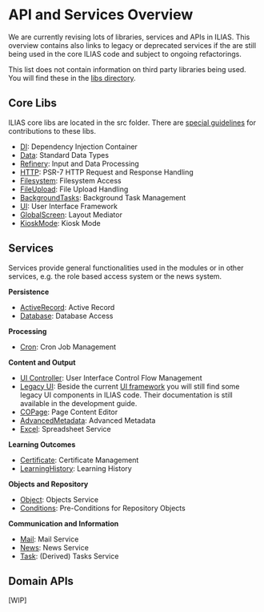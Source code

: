 # API and Services Overview
We are currently revising lots of libraries, services and APIs in ILIAS. This overview contains also links to legacy or deprecated services if the are still being used in the core ILIAS code and subject to ongoing refactorings.

This list does not contain information on third party libraries being used. You will find these in the [libs directory](../../../libs/README.md).


## Core Libs

ILIAS core libs are located in the src folder. There are [special guidelines](../../../src/README.md) for contributions to these libs.

- [DI](../../src/DI/README.md): Dependency Injection Container
- [Data](../../src/Data/README.md): Standard Data Types
- [Refinery](../../src/Refinery/README.md): Input and Data Processing
- [HTTP](../../src/HTTP/README.md): PSR-7 HTTP Request and Response Handling
- [Filesystem](../../src/Filesystem/README.md): Filesystem Access
- [FileUpload](../../src/FileUpload/README.md): File Upload Handling
- [BackgroundTasks](../../src/BackgroundTasks/README.md): Background Task Management
- [UI](../../src/UI/README.md): User Interface Framework
- [GlobalScreen](../../src/GlobalScreen/README.md): Layout Mediator
- [KioskMode](../../src/KioskMode/README.md): Kiosk Mode


## Services

Services provide general functionalities used in the modules or in other services, e.g. the role based access system or the news system.

**Persistence**

- [ActiveRecord](../../Services/ActiveRecord/README.md): Active Record
- [Database](../../Services/Database/README.md): Database Access

**Processing**

- [Cron](../../Services/Cron/README.md): Cron Job Management

**Content and Output**

- [UI Controller](https://docu.ilias.de/goto_docu_pg_42470_42.html): User Interface Control Flow Management
- [Legacy UI](https://docu.ilias.de/goto_docu_st_64268_42.html): Beside the current [UI framework](../../src/UI/README.md) you will still find some legacy UI components in ILIAS code. Their documentation is still available in the development guide.
- [COPage](../../Services/COPage/README.md): Page Content Editor
- [AdvancedMetadata](../../Services/AdvancedMetaData/README.md): Advanced Metadata
- [Excel](../../Services/Excel/README.md): Spreadsheet Service

**Learning Outcomes**

- [Certificate](../../Services/Certificate/README.md): Certificate Management
- [LearningHistory](../../Services/LearningHistory/README.md): Learning History

**Objects and Repository**

- [Object](../../Services/Object/README.md): Objects Service
- [Conditions](../../Services/Conditions/README.md): Pre-Conditions for Repository Objects

**Communication and Information**

- [Mail](../../Services/Mail/README.md): Mail Service
- [News](../../Services/News/README.md): News Service
- [Task](../../Services/Tasks/README.md): (Derived) Tasks Service


## Domain APIs

[WIP]
